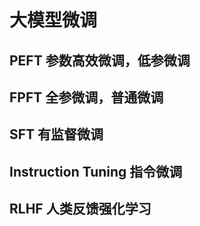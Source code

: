 # 大模型微调
## PEFT 参数高效微调，低参微调

## FPFT 全参微调，普通微调

## SFT 有监督微调

## Instruction Tuning 指令微调

## RLHF 人类反馈强化学习
